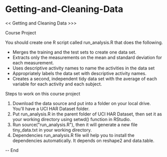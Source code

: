 # Getting-and-Cleaning-Data

<< Getting and Cleaning Data >>>

Course Project

You should create one R script called run_analysis.R that does the following.

- Merges the training and the test sets to create one data set.
- Extracts only the measurements on the mean and standard deviation for each measurement.
- Uses descriptive activity names to name the activities in the data set
- Appropriately labels the data set with descriptive activity names.
- Creates a second, independent tidy data set with the average of each variable for each activity and each subject.

Steps to work on this course project

1) Download the data source and put into a folder on your local drive. You'll have a UCI HAR Dataset folder.
2) Put run_analysis.R in the parent folder of UCI HAR Dataset, then set it as your working directory using setwd() function in RStudio.
3) Run source("run_analysis.R"), then it will generate a new file tiny_data.txt in your working directory.
4) Dependencies run_analysis.R file will help you to install the dependencies automatically. It depends on reshape2 and data.table.

 -- End
